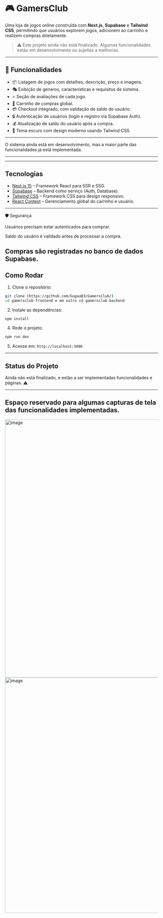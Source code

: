 # 🎮 GamersClub

Uma loja de jogos online construída com **Next.js**, **Supabase** e **Tailwind CSS**, permitindo que usuários explorem jogos, adicionem ao carrinho e realizem compras diretamente.  

> ⚠️ Este projeto ainda não está  finalizado. Algumas funcionalidades estão em desenvolvimento ou sujeitas a melhorias.

---

## 📝 Funcionalidades

- 📦 Listagem de jogos com detalhes, descrição, preço e imagens.
- 🎭 Exibição de géneros, características e requisitos de sistema.
- ⭐ Seção de avaliações de cada jogo.
- 🛒 Carrinho de compras global.
- 💳 Checkout integrado, com validação de saldo do usuário.
- 🔒 Autenticação de usuários (login e registro via Supabase Auth).
- 💰 Atualização de saldo do usuário após a compra.
- 🌙 Tema escuro com design moderno usando Tailwind CSS.

---

O sistema ainda está em desenvolvimento, mas a maior parte das funcionalidades já está implementada.

---

---

## Tecnologias

- [Next.js 15](https://nextjs.org/) – Framework React para SSR e SSG.
- [Supabase](https://supabase.com/) – Backend como serviço (Auth, Database).
- [Tailwind CSS](https://tailwindcss.com/) – Framework CSS para design responsivo.
- [React Context](https://reactjs.org/docs/context.html) – Gerenciamento global do carrinho e usuário.

---

🛡 Segurança

Usuários precisam estar autenticados para comprar.

Saldo do usuário é validado antes de processar a compra.

Compras são registradas no banco de dados Supabase.
---

## Como Rodar

1. Clone o repositório:

```bash
git clone (https://github.com/Gugaa03/GamersClub/)
cd gamersclub-frontend e em outro cd gamersclub-backend
```

2. Instale as dependências:

```bash
npm install
```



4. Rode o projeto:

```bash
npm run dev
```

5. Acesse em: `http://localhost:3000`

---

## Status do Projeto
Ainda não está finalizado, e estão a ser implementadas funcionalidades e páginas. ⚠️

---


## Espaço reservado para algumas capturas de tela das funcionalidades implementadas.
<img width="1872" height="850" alt="image" src="https://github.com/user-attachments/assets/9b0e18f8-7906-43ca-a05c-8b3ac255be19" />

<img width="1876" height="776" alt="image" src="https://github.com/user-attachments/assets/9da7b28f-4400-4080-8022-dc1935b48cae" />



